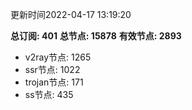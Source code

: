 更新时间2022-04-17 13:19:20

**总订阅: 401**
**总节点: 15878**
**有效节点: 2893**
- v2ray节点: 1265
- ssr节点: 1022
- trojan节点: 171
- ss节点: 435

